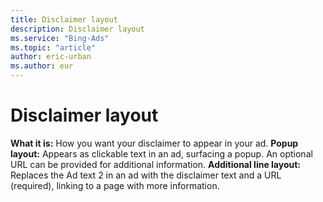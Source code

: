 ```yaml
---
title: Disclaimer layout
description: Disclaimer layout
ms.service: "Bing-Ads"
ms.topic: "article"
author: eric-urban
ms.author: eur
---
```


# Disclaimer layout

**What it is:**  How you want your disclaimer to appear in your ad.      **Popup layout:** Appears as clickable text in an ad, surfacing a popup. An optional URL can be provided for additional information.      **Additional line layout:** Replaces the Ad text 2 in an ad with the disclaimer text and a URL (required), linking to a page with more information.


